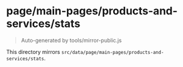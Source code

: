 # page/main-pages/products-and-services/stats

> Auto-generated by tools/mirror-public.js

This directory mirrors `src/data/page/main-pages/products-and-services/stats`.
